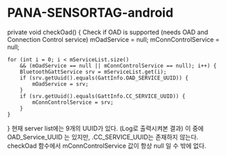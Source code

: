 # PANA-SENSORTAG-android

private void checkOad() {
Check if OAD is supported (needs OAD and Connection Control service)
mOadService = null;
mConnControlService = null;

	for (int i = 0; i < mServiceList.size()
	    && (mOadService == null || mConnControlService == null); i++) {
		BluetoothGattService srv = mServiceList.get(i);
		if (srv.getUuid().equals(GattInfo.OAD_SERVICE_UUID)) {
			mOadService = srv;
		}
		if (srv.getUuid().equals(GattInfo.CC_SERVICE_UUID)) {
			mConnControlService = srv;
		}
	}
}
현재 server list에는 9개의 UUID가 있다. (Log로 출력시켜본 결과)
이 중에 OAD_Service_UUID 는 있지만, .CC_SERVICE_UUID는 존재하지 않는다.
checkOad 함수에서 mConnControlService 값이 항상 null 일 수 밖에 없다.
